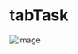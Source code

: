 # tabTask



![image](https://github.com/suhaibabed/TabTask/assets/41820544/d4562195-2dd7-4bf1-90ab-7dd95b425972)
